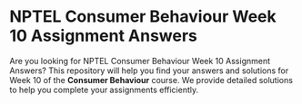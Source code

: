 # NPTEL Consumer Behaviour Week 10 Assignment Answers

Are you looking for NPTEL Consumer Behaviour Week 10 Assignment Answers? This repository will help you find your answers and solutions for Week 10 of the **Consumer Behaviour** course. We provide detailed solutions to help you complete your assignments efficiently.